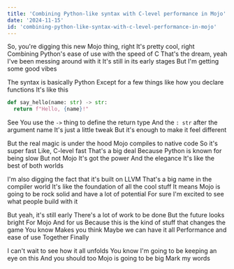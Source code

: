 ```yaml
---
title: 'Combining Python-like syntax with C-level performance in Mojo'
date: '2024-11-15'
id: 'combining-python-like-syntax-with-c-level-performance-in-mojo'
---
```


So, you're digging this new Mojo thing, right  It's pretty cool, right Combining Python's ease of use with the speed of C  That's the dream, yeah  I've been messing around with it  It's still in its early stages  But I'm getting some good vibes

The syntax is basically Python  Except for a few things like how you declare functions  It's like this

```python
def say_hello(name: str) -> str:
  return f"Hello, {name}!"
```

See  You use the `->` thing to define the return type  And the `: str` after the argument name  It's just a little tweak  But it's enough to make it feel different

But the real magic is under the hood  Mojo compiles to native code  So it's super fast  Like, C-level fast  That's a big deal  Because Python is known for being slow  But not Mojo  It's got the power  And the elegance  It's like the best of both worlds

I'm also digging the fact that it's built on LLVM  That's a big name in the compiler world  It's like the foundation of all the cool stuff  It means Mojo is going to be rock solid and have a lot of potential  For sure  I'm excited to see what people build with it

But yeah, it's still early  There's a lot of work to be done  But the future looks bright  For Mojo  And for us  Because this is the kind of stuff that changes the game  You know  Makes you think  Maybe we can have it all  Performance and ease of use  Together  Finally 

I can't wait to see how it all unfolds  You know  I'm going to be keeping an eye on this  And you should too  Mojo is going to be big  Mark my words
